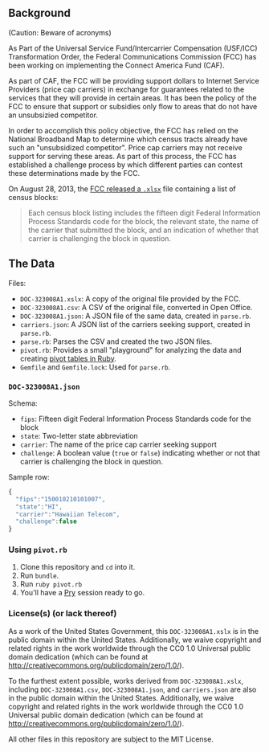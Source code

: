 ## Background

(Caution: Beware of acronyms)

As Part of the Universal Service Fund/Intercarrier Compensation (USF/ICC) Transformation Order, the Federal Communications Commission (FCC) has been working on implementing the Connect America Fund (CAF).

As part of CAF, the FCC will be providing support dollars to Internet Service Providers (price cap carriers) in exchange for guarantees related to the services that they will provide in certain areas. It has been the policy of the FCC to ensure that support or subsidies only flow to areas that do not have an unsubsizied competitor.

In order to accomplish this policy objective, the FCC has relied on the National Broadband Map to determine which census tracts already have such an "unsubsidized competitor". Price cap carriers may not receive support for serving these areas. As part of this process, the FCC has established a challenge process by which different parties can contest these determinations made by the FCC.

On August 28, 2013, the [FCC released a `.xlsx`](http://apps.fcc.gov/ecfs/document/view?id=7520940223) file containing a list of census blocks:

> Each census block listing includes the fifteen digit Federal Information Process Standards code for the block, the relevant state, the name of the carrier that submitted the block, and an indication of whether that carrier is challenging the block in question.

## The Data

Files:

- `DOC-323008A1.xslx`: A copy of the original file provided by the FCC.
- `DOC-323008A1.csv`: A CSV of the original file, converted in Open Office.
- `DOC-323008A1.json`: A JSON file of the same data, created in `parse.rb`.
- `carriers.json`: A JSON list of the carriers seeking support, created in `parse.rb`.
- `parse.rb`: Parses the CSV and created the two JSON files.
- `pivot.rb`: Provides a small "playground" for analyzing the data and creating [pivot tables in Ruby](https://github.com/hopsoft/goldmine).
- `Gemfile` and `Gemfile.lock`: Used for `parse.rb`.

### `DOC-323008A1.json`

Schema:

- `fips`: Fifteen digit Federal Information Process Standards code for the block
- `state`: Two-letter state abbreviation
- `carrier`: The name of the price cap carrier seeking support
- `challenge`: A boolean value (`true` or `false`) indicating whether or not that carrier is challenging the block in question.

Sample row:

```javascript
{
  "fips":"150010210101007",
  "state":"HI",
  "carrier":"Hawaiian Telecom",
  "challenge":false
}
```

### Using `pivot.rb`

1. Clone this repository and `cd` into it.
2. Run `bundle`.
3. Run `ruby pivot.rb`
4. You'll have a [Pry](http://pryrepl.org/) session ready to go.

### License(s) (or lack thereof)

As a work of the United States Government, this `DOC-323008A1.xslx` is in the public domain within the United States. Additionally, we waive copyright and related rights in the work worldwide through the CC0 1.0 Universal public domain dedication (which can be found at http://creativecommons.org/publicdomain/zero/1.0/).

To the furthest extent possible, works derived from `DOC-323008A1.xslx`, including `DOC-323008A1.csv`, `DOC-323008A1.json`, and `carriers.json` are also in the public domain within the United States. Additionally, we waive copyright and related rights in the work worldwide through the CC0 1.0 Universal public domain dedication (which can be found at http://creativecommons.org/publicdomain/zero/1.0/).

All other files in this repository are subject to the MIT License.
